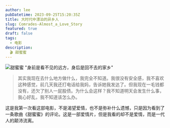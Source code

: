 ```yaml
---
author: lee
pubDatetime: 2023-09-25T15:20:35Z
title: 大时代中漂泊的异乡人
slug: Comrades-Almost_a_Love_Story
featured: true
draft: false
tags:
  - 电影
description:
  🎬 甜蜜蜜
---
```

![甜蜜蜜](@assets/images/movie/M_tianmimi.png)
"身前是看不见的远方，身后是回不去的家乡"

> 其实我现在去什么地方做什么，我完全不知道。我很没有安全感，我不喜欢这种感觉，前几天我还打电话给我妈，告诉她我发达了。但我现在一毛钱都没有，还欠了别人一屁股债。为什么会这样？我不知道明天会发生什么事，我心好乱，我不知道该怎么办。

这是我第一次看这部电影，不是渴望爱情，也不是弥补什么遗憾，只是因为看到了一条歌曲《甜蜜蜜》的评论。这是一部爱情片，但是我看的却不是爱情，而是一代人的颠沛流离。